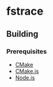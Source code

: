 # fstrace

## Building

### Prerequisites

- [CMake](https://cmake.org/)
- [CMake.js](https://github.com/nodejs/node-addon-api/blob/main/doc/cmake-js.md)
- [Node.js](https://nodejs.org/)

